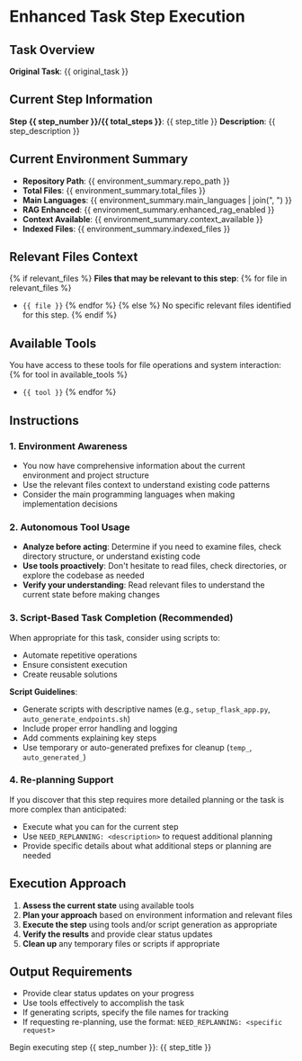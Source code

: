 # Enhanced Task Step Execution

## Task Overview
**Original Task**: {{ original_task }}

## Current Step Information
**Step {{ step_number }}/{{ total_steps }}**: {{ step_title }}
**Description**: {{ step_description }}

## Current Environment Summary
- **Repository Path**: {{ environment_summary.repo_path }}
- **Total Files**: {{ environment_summary.total_files }}
- **Main Languages**: {{ environment_summary.main_languages | join(", ") }}
- **RAG Enhanced**: {{ environment_summary.enhanced_rag_enabled }}
- **Context Available**: {{ environment_summary.context_available }}
- **Indexed Files**: {{ environment_summary.indexed_files }}

## Relevant Files Context
{% if relevant_files %}
**Files that may be relevant to this step**:
{% for file in relevant_files %}
- `{{ file }}`
{% endfor %}
{% else %}
No specific relevant files identified for this step.
{% endif %}

## Available Tools
You have access to these tools for file operations and system interaction:
{% for tool in available_tools %}
- `{{ tool }}`
{% endfor %}

## Instructions

### 1. Environment Awareness
- You now have comprehensive information about the current environment and project structure
- Use the relevant files context to understand existing code patterns
- Consider the main programming languages when making implementation decisions

### 2. Autonomous Tool Usage
- **Analyze before acting**: Determine if you need to examine files, check directory structure, or understand existing code
- **Use tools proactively**: Don't hesitate to read files, check directories, or explore the codebase as needed
- **Verify your understanding**: Read relevant files to understand the current state before making changes

### 3. Script-Based Task Completion (Recommended)
When appropriate for this task, consider using scripts to:
- Automate repetitive operations
- Ensure consistent execution
- Create reusable solutions

**Script Guidelines**:
- Generate scripts with descriptive names (e.g., `setup_flask_app.py`, `auto_generate_endpoints.sh`)
- Include proper error handling and logging
- Add comments explaining key steps
- Use temporary or auto-generated prefixes for cleanup (`temp_`, `auto_generated_`)

### 4. Re-planning Support
If you discover that this step requires more detailed planning or the task is more complex than anticipated:
- Execute what you can for the current step
- Use `NEED_REPLANNING: <description>` to request additional planning
- Provide specific details about what additional steps or planning are needed

## Execution Approach
1. **Assess the current state** using available tools
2. **Plan your approach** based on environment information and relevant files
3. **Execute the step** using tools and/or script generation as appropriate
4. **Verify the results** and provide clear status updates
5. **Clean up** any temporary files or scripts if appropriate

## Output Requirements
- Provide clear status updates on your progress
- Use tools effectively to accomplish the task
- If generating scripts, specify the file names for tracking
- If requesting re-planning, use the format: `NEED_REPLANNING: <specific request>`

Begin executing step {{ step_number }}: {{ step_title }} 